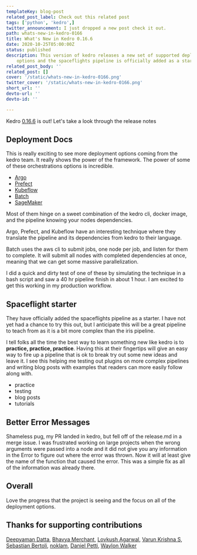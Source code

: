 ```yaml
---
templateKey: blog-post
related_post_label: Check out this related post
tags: ['python', 'kedro',]
twitter_announcement: I just dropped a new post check it out.
path: whats-new-in-kedro-0166
title: What's New in Kedro 0.16.6
date: 2020-10-25T05:00:00Z
status: published
description: This version of kedro releases a new set of supported deployment
    options and the spaceflights pipeline is officially added as a starter alias.
related_post_body: ''
related_post: []
cover: '/static/whats-new-in-kedro-0166.png'
twitter_cover: '/static/whats-new-in-kedro-0166.png'
short_url: ''
devto-url: ''
devto-id: ''

---
```


Kedro [0.16.6](https://github.com/quantumblacklabs/kedro/releases) is out! Let's take a look through the release notes

## Deployment Docs

This is really exciting to see more deployment options coming from the kedro team. It really shows the power of the framework. The power of some of these orchestrations options is incredible.

* [Argo](https://kedro.readthedocs.io/en/stable/10_deployment/04_argo.html)
* [Prefect](https://kedro.readthedocs.io/en/stable/10_deployment/05_prefect.html)
* [Kubeflow](https://kedro.readthedocs.io/en/stable/10_deployment/06_kubeflow.html)
* [Batch](https://kedro.readthedocs.io/en/stable/10_deployment/07_aws_batch.html)
* [SageMaker](https://kedro.readthedocs.io/en/stable/10_deployment/08_aws_sagemaker.html)

Most of them hinge on a sweet combination of the kedro cli, docker image, and the pipeline knowing your nodes dependencies. 

Argo, Prefect, and Kubeflow have an interesting technique where they translate the pipeline and its dependencies from kedro to their language.

Batch uses the aws cli to submit jobs, one node per job, and listen for them to complete. It will submit all nodes with completed dependencies at once, meaning that we can get some massive parallelization.


I did a quick and dirty test of one of these by simulating the technique in a bash script and saw a 40 hr pipeline finish in about 1 hour. I am excited to get this working in my production workflow.

## Spaceflight starter

They have officially added the spaceflights pipeline as a starter. I have not yet had a chance to try this out, but I anticipate this will be a great pipeline to teach from as it is a bit more complex than the iris pipeline. 

I tell folks all the time the best way to learn something new like kedro is to **practice, practice, practice**. Having this at their fingertips will give an easy way to fire up a pipeline that is ok to break try out some new ideas and leave it. I see this helping me testing out plugins on more complex pipelines and writing blog posts with examples that readers can more easily follow along with.

- practice
- testing
- blog posts
- tutorials

## Better Error Messages

Shameless pug, my PR landed in kedro, but fell off of the release.md in a merge issue. I was frustrated working on large projects when the wrong arguments were passed into a node and it did not give you any information in the Error to figure out where the error was thrown. Now it will at least give the name of the function that caused the error. This was a simple fix as all of the information was already there.

## Overall

Love the progress that the project is seeing and the focus on all of the deployment options.

## Thanks for supporting contributions

[Deepyaman Datta](https://github.com/deepyaman), [Bhavya Merchant](https://github.com/bnmerchant), [Lovkush Agarwal](https://github.com/Lovkush-A), [Varun Krishna S](https://github.com/vhawk19), [Sebastian Bertoli](https://github.com/sebastianbertoli), [noklam](https://github.com/noklam), [Daniel Petti](https://github.com/djpetti), [Waylon Walker](https://github.com/waylonwalker)
